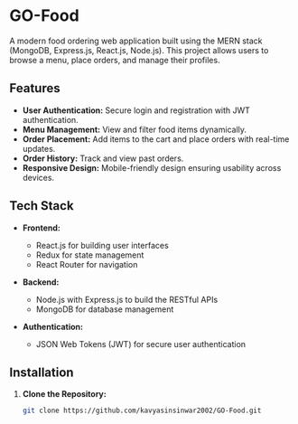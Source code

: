# GO-Food

A modern food ordering web application built using the MERN stack (MongoDB, Express.js, React.js, Node.js). This project allows users to browse a menu, place orders, and manage their profiles.

## Features

- **User Authentication:** Secure login and registration with JWT authentication.
- **Menu Management:** View and filter food items dynamically.
- **Order Placement:** Add items to the cart and place orders with real-time updates.
- **Order History:** Track and view past orders.
- **Responsive Design:** Mobile-friendly design ensuring usability across devices.

## Tech Stack

- **Frontend:**
  - React.js for building user interfaces
  - Redux for state management
  - React Router for navigation

- **Backend:**
  - Node.js with Express.js to build the RESTful APIs
  - MongoDB for database management

- **Authentication:**
  - JSON Web Tokens (JWT) for secure user authentication

## Installation

1. **Clone the Repository:**

   ```bash
   git clone https://github.com/kavyasinsinwar2002/GO-Food.git
